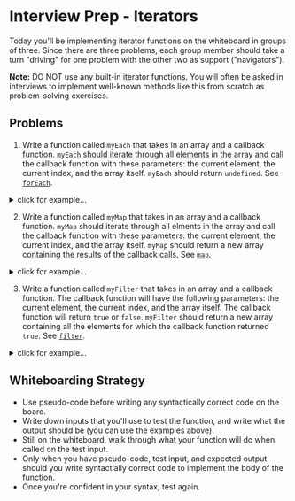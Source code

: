 # Interview Prep - Iterators

Today you'll be implementing iterator functions on the whiteboard in groups of three. Since there are three problems, each group member should take a turn "driving" for one problem with the other two as support ("navigators").

**Note:** DO NOT use any built-in iterator functions. You will often be asked in interviews to implement well-known methods like this from scratch as problem-solving exercises.

## Problems

1. Write a function called `myEach` that takes in an array and a callback function. `myEach` should iterate through all elements in the array and call the callback function with these parameters: the current element, the current index, and the array itself. `myEach` should return `undefined`.  See [`forEach`](https://developer.mozilla.org/en-US/docs/Web/JavaScript/Reference/Global_Objects/Array/forEach).

  <details><summary>click for example...</summary>
  Example Inputs:
  ```js
  var words = ['apple', 'banana', 'cherry'];
  var logAsList = function(element, index, arr){
    console.log(index + '. ' + element);
  }
  ```

  Example Use:
  ```js
  myEach(words, logAsList);
  // console.logs:
    // 1. apple
    // 2. banana
    // 3. cherry
  ```
  </details>

2. Write a function called `myMap` that takes in an array and a callback function. `myMap` should iterate through all elments in the array and call the callback function with these parameters: the current element, the current index, and the array itself. `myMap` should return a new array containing the results of the callback calls. See [`map`](https://developer.mozilla.org/en-US/docs/Web/JavaScript/Reference/Global_Objects/Array/map).

  <details><summary>click for example...</summary>
  Example Inputs:
  ```js
  var numbers = [1, 4, 9];
  var timesTwo = function(element, index, arr){
    return element*2;
  }
  ```

  Example Use:
  ```js
  var result = myMap(numbers, timesTwo);
  // result is [2, 8, 18]; numbers is still [1, 4, 9]
  ```
  </details>

3. Write a function called `myFilter` that takes in an array and a callback function. The callback function will have the following parameters: the current element, the current index, and the array itself. The callback function will return `true` or `false`. `myFilter` should return a new array containing all the elements for which the callback function returned `true`. See [`filter`](https://developer.mozilla.org/en-US/docs/Web/JavaScript/Reference/Global_Objects/Array/filter).

  <details><summary>click for example...</summary>
  Example Inputs:
  ```js
  var numbers = [1, 4, 9, 16];
  var isEven = function(element, index, arr){
    return element % 2 === 0;
  }
  ```

  Example Use:
  ```js
  var result = myFilter(numbers, isEven);
  // newArr is [4, 16]; numbers is still [1, 4, 9, 16]
  ```
  </details>

## Whiteboarding Strategy

* Use pseudo-code before writing any syntactically correct code on the board.
* Write down inputs that you'll use to test the function, and write what the output should be (you can use the examples above).
* Still on the whiteboard, walk through what your function will do when called on the test input.  
* Only when you have pseudo-code, test input, and expected output should you write syntactially correct code to implement the body of the function.  
* Once you're confident in your syntax, test again. 
